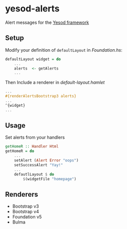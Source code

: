 # yesod-alerts

Alert messages for the [Yesod framework](http://www.yesodweb.com/)


## Setup

Modify your definition of `defaultLayout` in *Foundation.hs*:

```haskell
defaultLayout widget = do
    ...
    alerts  <- getAlerts
    ...
```

Then Include a renderer in *default-layout.hamlet*


```haskell
...
#{renderAlertsBootstrap3 alerts}
...
^{widget}
...
```


## Usage

Set alerts from your handlers

```haskell
getHomeR :: Handler Html
getHomeR = do
    ...
    setAlert (Alert Error "oops")
    setSuccessAlert "Yay!"
    ...
    defautlLayout $ do
        $(widgetFile "homepage")
```


## Renderers

* Bootstrap v3
* Bootstrap v4
* Foundation v5
* Bulma
